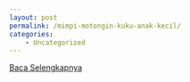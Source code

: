 ```yaml
---
layout: post
permalink: /mimpi-motongin-kuku-anak-kecil/
categories:
    - Uncategorized
---
```


[Baca Selengkapnya](/06)